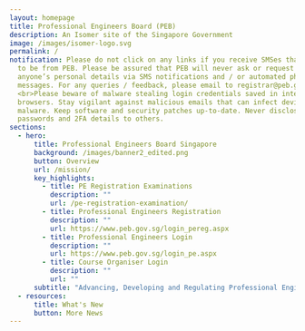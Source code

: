 ```yaml
---
layout: homepage
title: Professional Engineers Board (PEB)
description: An Isomer site of the Singapore Government
image: /images/isomer-logo.svg
permalink: /
notification: Please do not click on any links if you receive SMSes that appear
  to be from PEB. Please be assured that PEB will never ask or request for
  anyone’s personal details via SMS notifications and / or automated phone
  messages. For any queries / feedback, please email to registrar@peb.gov.sg.
  <br>Please beware of malware stealing login credentials saved in internet
  browsers. Stay vigilant against malicious emails that can infect devices with
  malware. Keep software and security patches up-to-date. Never disclose your
  passwords and 2FA details to others.
sections:
  - hero:
      title: Professional Engineers Board Singapore
      background: /images/banner2_edited.png
      button: Overview
      url: /mission/
      key_highlights:
        - title: PE Registration Examinations
          description: ""
          url: /pe-registration-examination/
        - title: Professional Engineers Registration
          description: ""
          url: https://www.peb.gov.sg/login_pereg.aspx
        - title: Professional Engineers Login
          description: ""
          url: https://www.peb.gov.sg/login_pe.aspx
        - title: Course Organiser Login
          description: ""
          url: ""
      subtitle: "Advancing, Developing and Regulating Professional Engineering "
  - resources:
      title: What's New
      button: More News
---
```

